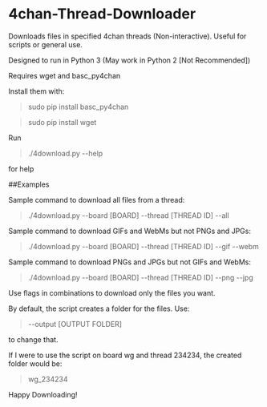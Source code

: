 # 4chan-Thread-Downloader
Downloads files in specified 4chan threads (Non-interactive). Useful for scripts or general use.

Designed to run in Python 3 (May work in Python 2 [Not Recommended])

Requires wget and basc_py4chan

Install them with:

>sudo pip install basc_py4chan

>sudo pip install wget

Run
>./4download.py --help

for help

##Examples

Sample command to download all files from a thread:

>./4download.py --board [BOARD] --thread [THREAD ID] --all

Sample command to download GIFs and WebMs but not PNGs and JPGs:

>./4download.py --board [BOARD] --thread [THREAD ID] --gif --webm

Sample command to download PNGs and JPGs but not GIFs and WebMs:

>./4download.py --board [BOARD] --thread [THREAD ID] --png --jpg

Use flags in combinations to download only the files you want.

By default, the script creates a folder for the files. Use:

>--output [OUTPUT FOLDER]

to change that.

If I were to use the script on board wg and thread 234234, the created folder would be:

>wg_234234

Happy Downloading!
